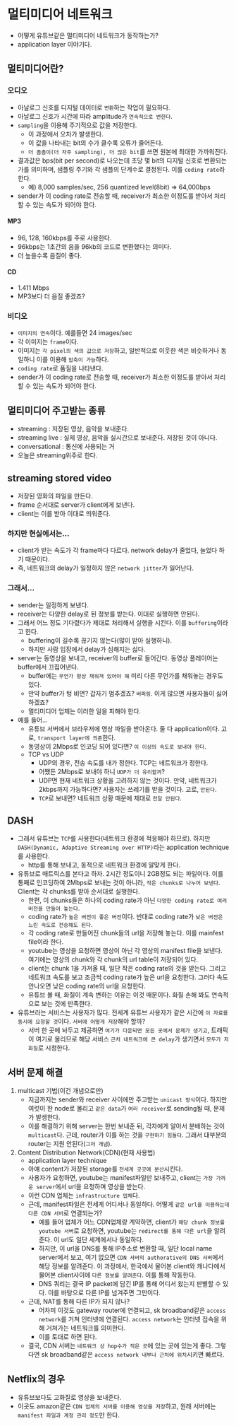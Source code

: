 # 멀티미디어 네트워크
- 어떻게 유튜브같은 멀티미디어 네트워크가 동작하는가?
- application layer 이야기다.

## 멀티미디어란?

### 오디오
- 아날로그 신호를 디지털 데이터로 `변환`하는 작업이 필요하다.
- 아날로그 신호가 시간에 따라 amplitude가 `연속적으로 변한다`.
- `sampling`을 이용해 주기적으로 값을 저장한다.
    - 이 과정에서 오차가 발생한다.
    - 이 값을 나타내는 bit의 수가 클수록 오류가 줄어든다.
    - `더 촘촘이(더 자주 sampling), 더 많은 bit`를 쓰면 원본에 최대한 가까워진다.
- 결과값은 bps(bit per second)로 나오는데 초당 몇 bit의 디지털 신호로 변환되는가를 의미하며, 샘플링 주기와 각 샘플의 단계수로 결정된다. 이를 `coding rate`라 한다.
    - 예) 8,000 samples/sec, 256 quantized level(8bit) => 64,000bps
- sender가 이 coding rate로 전송할 때, receiver가 최소한 이정도를 받아서 처리할 수 있는 속도가 되어야 한다.

#### MP3
- 96, 128, 160kbps를 주로 사용한다.
- 96kbps는 1초간의 음을 96kb의 코드로 변환했다는 의미다.
- 더 높을수록 음질이 좋다.

#### CD
- 1.411 Mbps
- MP3보다 더 음질 좋겠죠?


### 비디오
- `이미지의 연속`이다. 예를들면 24 images/sec
- 각 이미지는 `frame`이다.
- 이미지는 `각 pixel의 색의 값으로 저장`하고, 일반적으로 이웃한 색은 비슷하거나 동일하니 이를 이용해 `압축이 가능`하다.
- `coding rate`로 품질을 나타낸다.
- sender가 이 coding rate로 전송할 때, receiver가 최소한 이정도를 받아서 처리할 수 있는 속도가 되어야 한다.


## 멀티미디어 주고받는 종류
- streaming : 저장된 영상, 음악을 보내준다.
- streaming live : 실제 영상, 음악을 실시간으로 보내준다. 저장된 것이 아니다.
- conversational : 통신에 사용되는 거
- 오늘은 streaming위주로 한다.

## streaming stored video
- 저장된 영화의 파일을 만든다.
- frame 순서대로 server가 client에게 보낸다.
- client는 이를 받아 이대로 띄워준다.

### 하지만 현실에서는...
- client가 받는 속도가 각 frame마다 다르다. network delay가 줄었다, 늘었다 하기 때문이다.
- 즉, 네트워크의 delay가 일정하지 않은 `network jitter`가 일어난다.

### 그래서...
- sender는 일정하게 보낸다.
- receiver는 다양한 delay로 된 정보를 받는다. 이대로 실행하면 안된다.
- 그래서 어느 정도 기다렸다가 제대로 처리해서 실행을 시킨다. 이를 `buffering`이라고 한다.
    - buffering이 길수록 끊기지 않는다(많이 받아 실행하니).
    - 하지만 사람 입장에서 delay가 심해지는 싫다.
- server는 동영상을 보내고, receiver의 buffer로 들어간다. 동영상 플레이어는 buffer에서 끄집어낸다.
    - buffer에는 `무언가 항상 채워져 있어야 해` 미리 다른 무언가를 채워놓는 경우도 있다.
    - 만약 buffer가 텅 비면? 갑자기 멈추겠죠? `버퍼링`. 이게 많으면 사용자들이 싫어하겠죠?
    - 멀티미디어 업체는 이러한 일을 피해야 한다.
- 예를 들어...
    - 유튜브 서버에서 브라우저에 영상 파일을 받아온다. 둘 다 application이다. 고로, `transport layer에 의존`한다.
    - 동영상이 2Mbps로 인코딩 되어 있다면? `이 이상의 속도로 보내야 한다`.
    - TCP vs UDP
        - UDP의 경우, 전송 속도를 내가 정한다. TCP는 네트워크가 정한다.
        - 어쨌든 2Mbps로 보내야 하니 `UDP가 더 유리할까`?
        - UDP면 현재 네트워크 상황을 고려하지 않는 것이다. 만약, 네트워크가 2kbps까지 가능하다면? 사용자는 쓰레기를 받을 것이다. 고로, `안된다`.
        - `TCP`로 보내면? 네트워크 상황 때문에 제대로 `전달 안된다`.

## DASH
- 그래서 유튜브는 `TCP`를 사용한다(네트워크 환경에 적응해야 하므로). 하지만 `DASH(Dynamic, Adaptive Streaming over HTTP)`라는 application technique를 사용한다.
    - http를 통해 보내고, 동적으로 네트워크 환경에 알맞게 한다.
- 유튜브로 매트릭스를 본다고 하자. 2시간 정도이니 2GB정도 되는 파일이다. 이를 통째로 인코딩하여 2Mbps로 보내는 것이 아니라, `작은 chunks로 나누어 보낸다`. Client는 각 chunks를 받아 순서대로 실행한다.
    - 한편, 이 chunks들은 하나의 coding rate가 아닌 `다양한 coding rate로 여러 버전을 만들어 놓는다`.
    - coding rate가 `높은 버전이 좋은 버전`이다. 반대로 coding rate가 `낮은 버전은 느린 속도로 전송해도 된다`.
    - 각 coding rate로 만들어진 chunk들의 url을 저장해 놓는다. 이를 mainfest file이라 한다.
    - youtube는 영상을 요청하면 영상이 아닌 각 영상의 manifest file을 보낸다. 여기에는 영상의 chunk와 각 chunk의 url table이 저장되어 있다.
    - client는 chunk 1을 가져올 때, 일단 작은 coding rate의 것을 받는다. 그리고 네트워크 속도를 보고 조금씩 coding rate가 높은 url을 요청한다. 그러다 속도 안나오면 낮은 coding rate의 url을 요청한다.
    - 유튜브 볼 때, 화질이 계속 변하는 이유는 이것 때문이다.
    화질 손해 봐도 연속적으로 보는 것에 만족한다.
- 유튜브라는 서비스는 사용자가 많다. 전세계 유튜브 사용자가 같은 시간에 `이 자료를 동시에 요청할 것`이다. `서버에 어떻게 저장`해야 할까?
    - 서버 한 곳에 놔두고 제공하면 `여기가 다운되면 모든 곳에서 문제가 생기고`, 트래픽이 여기로 몰리므로 해당 서비스 `근처 네트워크에 큰 delay`가 생기면서 `모두가 저화질`로 시청한다.

## 서버 문제 해결
1. multicast 기법(이건 개념으로만)
    - 지금까지는 sender와 receiver 사이에만 주고받는 `unicast 방식`이다. 하지만 여럿이 한 node로 몰리고 `같은 data`가 `여러 receiver`로 sending될 때, 문제가 발생한다.
    - 이를 해결하기 위해 server는 한번 보내준 뒤, 각자에게 알아서 분배하는 것이 `multicast`다. 근데, router가 이를 하는 것을 `구현하기 힘들다`. 그래서 대부분의 router는 지원 안된다(`그저 개념`).
2. Content Distribution Network(CDN)(현재 사용법)
    - application layer technique
    - 아얘 content가 저장된 storage를 `전세계 곳곳에 분산`시킨다.
    - 사용자가 요청하면, youtube는 manifest파일만 보내주고, client는 `가장 가까운 server`에서 url을 요청하며 영상을 받는다.
    - 이런 CDN 업체는 `infrastructure 업체`다.
    - 근데, manifest파일은 전세계 어디서나 동일하다. 어떻게 `같은 url을 이용하는데 다른 CDN 서버`로 연결되는가?
        - 예를 들어 업체가 어느 CDN업체랑 계약하면, client가 `해당 chunk 정보를 youtube 서버`로 요청하면, youtube는 `redirect를 통해 다른 url`을 알려준다. 이 url도 일단 세계에서나 동일하다.
        - 하지만, 이 url을 DNS를 통해 IP주소로 변환할 때, 일단 local name server에서 보고, 여기 없으면 `CDN 서버의 authorative의 DNS 서버`에서 해당 정보를 알려준다. 이 과정에서, 한국에서 물어본 client와 캐나다에서 물어본 client사이에 `다른 정보를 알려준다`. 이를 통해 작동한다.
        - DNS 쿼리는 결국 IP packet에 담긴 IP를 통해 어디서 왔는지 판별할 수 있다. 이를 바탕으로 다른 IP를 넘겨주면 그만이다.
    - 근데, NAT를 통해 다른 IP가 되지 않나?
        - 어차피 이것도 gateway router에 연결되고, sk broadband같은 `access network`를 거쳐 인터넷에 연결된다. `access network`는 인터넷 접속을 위해 거쳐가는 네트워크를 의미한다.
        - 이를 토대로 하면 된다.
    - 결국, CDN 서버는 `네트워크 상 hop수가 적은 곳`에 있는 곳에 있는게 좋다. 그렇다면 sk broadband같은 `access network 내부나 근처에 위치`시키면 빠르다.

## Netflix의 경우
- 유튜브보다도 고화질로 영상을 보내준다.
- 이곳도 amazon같은 `CDN 업체의 서버를 이용해 영상을 저장`하고, 원래 서버에는 `manifest 파일과 계정 관리 정도`만 한다.